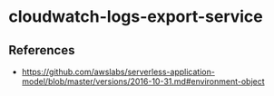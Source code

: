 # cloudwatch-logs-export-service

## References
* https://github.com/awslabs/serverless-application-model/blob/master/versions/2016-10-31.md#environment-object
